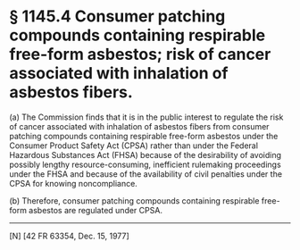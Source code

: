 # § 1145.4   Consumer patching compounds containing respirable free-form asbestos; risk of cancer associated with inhalation of asbestos fibers.

(a) The Commission finds that it is in the public interest to regulate the risk of cancer associated with inhalation of asbestos fibers from consumer patching compounds containing respirable free-form asbestos under the Consumer Product Safety Act (CPSA) rather than under the Federal Hazardous Substances Act (FHSA) because of the desirability of avoiding possibly lengthy resource-consuming, inefficient rulemaking proceedings under the FHSA and because of the availability of civil penalties under the CPSA for knowing noncompliance.


(b) Therefore, consumer patching compounds containing respirable free-form asbestos are regulated under CPSA.



---

[N] [42 FR 63354, Dec. 15, 1977]




